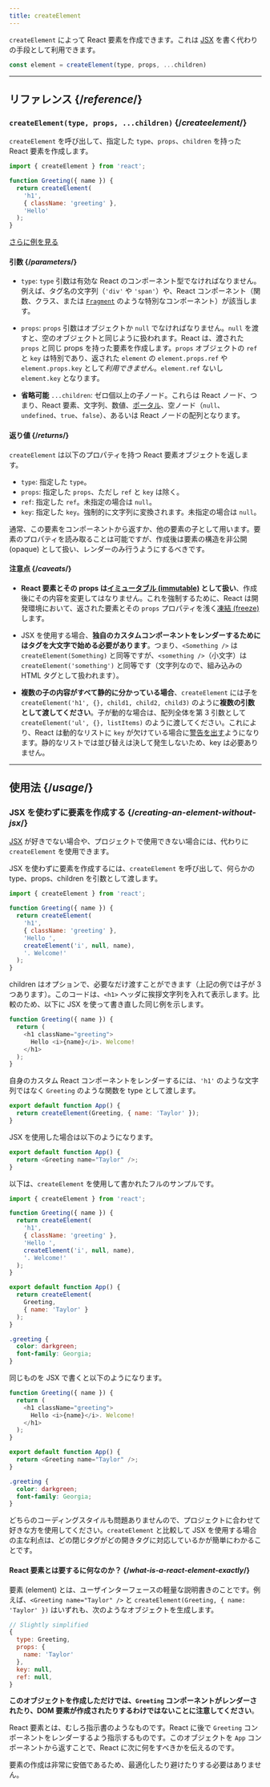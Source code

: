```yaml
---
title: createElement
---
```


<Intro>

`createElement` によって React 要素を作成できます。これは [JSX](/learn/writing-markup-with-jsx) を書く代わりの手段として利用できます。

```js
const element = createElement(type, props, ...children)
```

</Intro>

<InlineToc />

---

## リファレンス {/*reference*/}

### `createElement(type, props, ...children)` {/*createelement*/}

`createElement` を呼び出して、指定した `type`、`props`、`children` を持った React 要素を作成します。

```js
import { createElement } from 'react';

function Greeting({ name }) {
  return createElement(
    'h1',
    { className: 'greeting' },
    'Hello'
  );
}
```

[さらに例を見る](#usage)

#### 引数 {/*parameters*/}

* `type`: `type` 引数は有効な React のコンポーネント型でなければなりません。例えば、タグ名の文字列（`'div'` や `'span'`）や、React コンポーネント（関数、クラス、または [`Fragment`](/reference/react/Fragment) のような特別なコンポーネント）が該当します。

* `props`: `props` 引数はオブジェクトか `null` でなければなりません。`null` を渡すと、空のオブジェクトと同じように扱われます。React は、渡された `props` と同じ props を持った要素を作成します。`props` オブジェクトの `ref` と `key` は特別であり、返された `element` の `element.props.ref` や `element.props.key` として*利用できません*。`element.ref` ないし `element.key` となります。

* **省略可能** `...children`: ゼロ個以上の子ノード。これらは React ノード、つまり、React 要素、文字列、数値、[ポータル](/reference/react-dom/createPortal)、空ノード（`null`、`undefined`、`true`、`false`）、あるいは React ノードの配列となります。

#### 返り値 {/*returns*/}

`createElement` は以下のプロパティを持つ React 要素オブジェクトを返します。

* `type`: 指定した `type`。
* `props`: 指定した `props`、ただし `ref` と `key` は除く。
* `ref`: 指定した `ref`。未指定の場合は `null`。
* `key`: 指定した `key`。強制的に文字列に変換されます。未指定の場合は `null`。

通常、この要素をコンポーネントから返すか、他の要素の子として用います。要素のプロパティを読み取ることは可能ですが、作成後は要素の構造を非公開 (opaque) として扱い、レンダーのみ行うようにするべきです。

#### 注意点 {/*caveats*/}

* **React 要素とその props は[イミュータブル (immutable)](https://en.wikipedia.org/wiki/Immutable_object) として扱い**、作成後にその内容を変更してはなりません。これを強制するために、React は開発環境において、返された要素とその `props` プロパティを浅く[凍結 (freeze)](https://developer.mozilla.org/ja/docs/Web/JavaScript/Reference/Global_Objects/Object/freeze) します。

* JSX を使用する場合、**独自のカスタムコンポーネントをレンダーするためにはタグを大文字で始める必要があります**。つまり、`<Something />` は `createElement(Something)` と同等ですが、`<something />`（小文字）は `createElement('something')` と同等です（文字列なので、組み込みの HTML タグとして扱われます）。

* **複数の子の内容がすべて静的に分かっている場合**、`createElement` には子を `createElement('h1', {}, child1, child2, child3)` のように**複数の引数として渡してください**。子が動的な場合は、配列全体を第 3 引数として `createElement('ul', {}, listItems)` のように渡してください。これにより、React は動的なリストに `key` が欠けている場合に[警告を出す](/learn/rendering-lists#keeping-list-items-in-order-with-key)ようになります。静的なリストでは並び替えは決して発生しないため、key は必要ありません。

---

## 使用法 {/*usage*/}

### JSX を使わずに要素を作成する {/*creating-an-element-without-jsx*/}

[JSX](/learn/writing-markup-with-jsx) が好きでない場合や、プロジェクトで使用できない場合には、代わりに `createElement` を使用できます。

JSX を使わずに要素を作成するには、`createElement` を呼び出して、何らかの <CodeStep step={1}>type</CodeStep>、<CodeStep step={2}>props</CodeStep>、<CodeStep step={3}>children</CodeStep> を引数として渡します。

```js [[1, 5, "'h1'"], [2, 6, "{ className: 'greeting' }"], [3, 7, "'Hello ',"], [3, 8, "createElement('i', null, name),"], [3, 9, "'. Welcome!'"]]
import { createElement } from 'react';

function Greeting({ name }) {
  return createElement(
    'h1',
    { className: 'greeting' },
    'Hello ',
    createElement('i', null, name),
    '. Welcome!'
  );
}
```

<CodeStep step={3}>children</CodeStep> はオプションで、必要なだけ渡すことができます（上記の例では子が 3 つあります）。このコードは、`<h1>` ヘッダに挨拶文字列を入れて表示します。比較のため、以下に JSX を使って書き直した同じ例を示します。

```js [[1, 3, "h1"], [2, 3, "className=\\"greeting\\""], [3, 4, "Hello <i>{name}</i>. Welcome!"], [1, 5, "h1"]]
function Greeting({ name }) {
  return (
    <h1 className="greeting">
      Hello <i>{name}</i>. Welcome!
    </h1>
  );
}
```

自身のカスタム React コンポーネントをレンダーするには、`'h1'` のような文字列ではなく `Greeting` のような関数を <CodeStep step={1}>type</CodeStep> として渡します。

```js [[1, 2, "Greeting"], [2, 2, "{ name: 'Taylor' }"]]
export default function App() {
  return createElement(Greeting, { name: 'Taylor' });
}
```

JSX を使用した場合は以下のようになります。

```js [[1, 2, "Greeting"], [2, 2, "name=\\"Taylor\\""]]
export default function App() {
  return <Greeting name="Taylor" />;
}
```

以下は、`createElement` を使用して書かれたフルのサンプルです。

<Sandpack>

```js
import { createElement } from 'react';

function Greeting({ name }) {
  return createElement(
    'h1',
    { className: 'greeting' },
    'Hello ',
    createElement('i', null, name),
    '. Welcome!'
  );
}

export default function App() {
  return createElement(
    Greeting,
    { name: 'Taylor' }
  );
}
```

```css
.greeting {
  color: darkgreen;
  font-family: Georgia;
}
```

</Sandpack>

同じものを JSX で書くと以下のようになります。

<Sandpack>

```js
function Greeting({ name }) {
  return (
    <h1 className="greeting">
      Hello <i>{name}</i>. Welcome!
    </h1>
  );
}

export default function App() {
  return <Greeting name="Taylor" />;
}
```

```css
.greeting {
  color: darkgreen;
  font-family: Georgia;
}
```

</Sandpack>

どちらのコーディングスタイルも問題ありませんので、プロジェクトに合わせて好きな方を使用してください。`createElement` と比較して JSX を使用する場合の主な利点は、どの閉じタグがどの開きタグに対応しているかが簡単にわかることです。

<DeepDive>

#### React 要素とは要するに何なのか？ {/*what-is-a-react-element-exactly*/}

要素 (element) とは、ユーザインターフェースの軽量な説明書きのことです。例えば、`<Greeting name="Taylor" />` と `createElement(Greeting, { name: 'Taylor' })` はいずれも、次のようなオブジェクトを生成します。

```js
// Slightly simplified
{
  type: Greeting,
  props: {
    name: 'Taylor'
  },
  key: null,
  ref: null,
}
```

**このオブジェクトを作成しただけでは、`Greeting` コンポーネントがレンダーされたり、DOM 要素が作成されたりするわけではないことに注意してください**。

React 要素とは、むしろ指示書のようなものです。React に後で `Greeting` コンポーネントをレンダーするよう指示するものです。このオブジェクトを `App` コンポーネントから返すことで、React に次に何をすべきかを伝えるのです。

要素の作成は非常に安価であるため、最適化したり避けたりする必要はありません。

</DeepDive>
